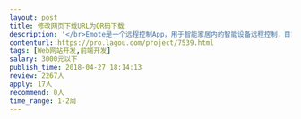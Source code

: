 ```yaml
---                
layout: post       
title: 修改网页下载URL为QR码下载           
description: '</br>Emote是一个远程控制App，用于智能家居内的智能设备远程控制，目前在海外有不错的用户群体。我们在官网上提供Emote产品的app下载链接。用户在官网点击链接后可以直接跳转到电脑版的App Store。</br></br>但若用户用PC浏览器访问时，跳转到PC版的App Store仍不太方便。所以需要修改下载链接，成为一个二维码。这样用户可以直接拿起手机直接扫描屏幕上的二维码，直接调转到App Store下载我们的App。</br></br>类似大鲲官网上，下载手机端App的方式。</br></br>我们提供网站的全部源代码，和需要的图像/文字资源。</br>希望你有基本的前端工作经验和技能即可。</br>'     
contenturl: https://pro.lagou.com/project/7539.html      
tags: [Web网站开发,前端开发]            
salary: 3000元以下          
publish_time: 2018-04-27 18:14:13         
review: 2267人                   
apply: 17人                   
recommend: 0人                   
time_range: 1-2周              
---                 
```

